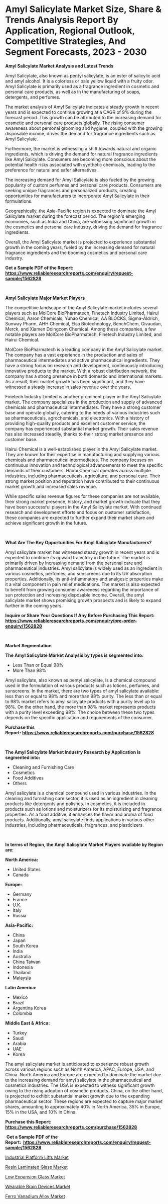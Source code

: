 <p><h1>Amyl Salicylate Market Size, Share & Trends Analysis Report By Application, Regional Outlook, Competitive Strategies, And Segment Forecasts, 2023 - 2030</h1></p><p><strong>Amyl Salicylate Market Analysis and Latest Trends</strong></p>
<p><p>Amyl Salicylate, also known as pentyl salicylate, is an ester of salicylic acid and amyl alcohol. It is a colorless or pale yellow liquid with a fruity odor. Amyl Salicylate is primarily used as a fragrance ingredient in cosmetic and personal care products, as well as in the manufacturing of soaps, detergents, and perfumes.</p><p>The market analysis of Amyl Salicylate indicates a steady growth in recent years and is expected to continue growing at a CAGR of 9% during the forecast period. This growth can be attributed to the increasing demand for cosmetic and personal care products globally. The rising consumer awareness about personal grooming and hygiene, coupled with the growing disposable income, drives the demand for fragrance ingredients such as Amyl Salicylate.</p><p>Furthermore, the market is witnessing a shift towards natural and organic ingredients, which is driving the demand for natural fragrance ingredients like Amyl Salicylate. Consumers are becoming more conscious about the potential health risks associated with synthetic chemicals, leading to the preference for natural and safer alternatives.</p><p>The increasing demand for Amyl Salicylate is also fueled by the growing popularity of custom perfumes and personal care products. Consumers are seeking unique fragrances and personalized products, creating opportunities for manufacturers to incorporate Amyl Salicylate in their formulations.</p><p>Geographically, the Asia-Pacific region is expected to dominate the Amyl Salicylate market during the forecast period. The region's emerging economies, such as India and China, are witnessing significant growth in the cosmetics and personal care industry, driving the demand for fragrance ingredients.</p><p>Overall, the Amyl Salicylate market is projected to experience substantial growth in the coming years, fueled by the increasing demand for natural fragrance ingredients and the booming cosmetics and personal care industry.</p></p>
<p><strong>Get a Sample PDF of the Report:&nbsp; <a href="https://www.reliableresearchreports.com/enquiry/request-sample/1562828">https://www.reliableresearchreports.com/enquiry/request-sample/1562828</a></strong></p>
<p>&nbsp;</p>
<p><strong>Amyl Salicylate Major Market Players</strong></p>
<p><p>The competitive landscape of the Amyl Salicylate market includes several players such as MolCore BioPharmatech, Finetech Industry Limited, Hairui Chemical, Aaron Chemicals, Yuhao Chemical, AA BLOCKS, Sigma-Aldrich, Sunway Pharm, AHH Chemical, Elsa Biotechnology, BenchChem, Givaudan, Merck, and Xiamen Doingcom Chemical. Among these companies, a few notable players are MolCore BioPharmatech, Finetech Industry Limited, and Hairui Chemical.</p><p>MolCore BioPharmatech is a leading company in the Amyl Salicylate market. The company has a vast experience in the production and sales of pharmaceutical intermediates and active pharmaceutical ingredients. They have a strong focus on research and development, continuously introducing innovative products to the market. With a robust distribution network, the company has a strong presence in both domestic and international markets. As a result, their market growth has been significant, and they have witnessed a steady increase in sales revenue over the years.</p><p>Finetech Industry Limited is another prominent player in the Amyl Salicylate market. The company specializes in the production and supply of advanced chemicals and pharmaceutical intermediates. They have a strong customer base and operate globally, catering to the needs of various industries such as pharmaceuticals, agrochemicals, and electronics. With a history of providing high-quality products and excellent customer service, the company has experienced substantial market growth. Their sales revenue has also increased steadily, thanks to their strong market presence and customer base.</p><p>Hairui Chemical is a well-established player in the Amyl Salicylate market. They are known for their expertise in manufacturing and supplying various chemicals and pharmaceutical intermediates. The company focuses on continuous innovation and technological advancements to meet the specific demands of their customers. Hairui Chemical operates across multiple industries, including pharmaceuticals, agriculture, and personal care. Their strong market position and reputation have contributed to their continuous market growth and increased sales revenue.</p><p>While specific sales revenue figures for these companies are not available, their strong market presence, history, and market growth indicate that they have been successful players in the Amyl Salicylate market. With continued research and development efforts and focus on customer satisfaction, these companies are expected to further expand their market share and achieve significant growth in the future.</p></p>
<p>&nbsp;</p>
<p><strong>What Are The Key Opportunities For Amyl Salicylate Manufacturers?</strong></p>
<p><p>Amyl salicylate market has witnessed steady growth in recent years and is expected to continue its upward trajectory in the future. The market is primarily driven by increasing demand from the personal care and pharmaceutical industries. Amyl salicylate is widely used as an ingredient in various cosmetics, perfumes, and sunscreens due to its UV absorption properties. Additionally, its anti-inflammatory and analgesic properties make it a vital component in pain relief medications. The market is also expected to benefit from growing consumer awareness regarding the importance of sun protection and increasing disposable income. Overall, the amyl salicylate market shows promising growth prospects and is likely to expand further in the coming years.</p></p>
<p><strong>Inquire or Share Your Questions If Any Before Purchasing This Report: <a href="https://www.reliableresearchreports.com/enquiry/pre-order-enquiry/1562828">https://www.reliableresearchreports.com/enquiry/pre-order-enquiry/1562828</a></strong></p>
<p>&nbsp;</p>
<p><strong>Market Segmentation</strong></p>
<p><strong>The Amyl Salicylate Market Analysis by types is segmented into:</strong></p>
<p><ul><li>Less Than or Equal 98%</li><li>More Than 98%</li></ul></p>
<p><p>Amyl salicylate, also known as pentyl salicylate, is a chemical compound used in the formulation of various products such as lotions, perfumes, and sunscreens. In the market, there are two types of amyl salicylate available: less than or equal to 98% and more than 98% purity. The less than or equal to 98% market refers to amyl salicylate products with a purity level up to 98%. On the other hand, the more than 98% market represents products with a purity level exceeding 98%. The choice between these two types depends on the specific application and requirements of the consumer.</p></p>
<p><strong>Purchase this Report:&nbsp;<a href="https://www.reliableresearchreports.com/purchase/1562828">https://www.reliableresearchreports.com/purchase/1562828</a></strong></p>
<p>&nbsp;</p>
<p><strong>The Amyl Salicylate Market Industry Research by Application is segmented into:</strong></p>
<p><ul><li>Cleaning and Furnishing Care</li><li>Cosmetics</li><li>Food Additives</li><li>Others</li></ul></p>
<p><p>Amyl salicylate is a chemical compound used in various industries. In the cleaning and furnishing care sector, it is used as an ingredient in cleaning products like detergents and polishes. In cosmetics, it is included in products such as lotions and moisturizers for its moisturizing and fragrance properties. As a food additive, it enhances the flavor and aroma of food products. Additionally, amyl salicylate finds applications in various other industries, including pharmaceuticals, fragrances, and plasticizers.</p></p>
<p>&nbsp;</p>
<p><strong>In terms of Region, the Amyl Salicylate Market Players available by Region are:</strong></p>
<p>
    <p> <strong> North America: </strong>
        <ul>
            <li>United States</li>
            <li>Canada</li>
        </ul>
        </p> 
    <p> <strong> Europe: </strong>
        <ul>
            <li>Germany</li>
            <li>France</li>
            <li>U.K.</li>
            <li>Italy</li>
            <li>Russia</li>
        </ul>
        </p> 
    <p> <strong> Asia-Pacific: </strong>
        <ul>
            <li>China</li>
            <li>Japan</li>
            <li>South Korea</li>
            <li>India</li>
            <li>Australia</li>
            <li>China Taiwan</li>
            <li>Indonesia</li>
            <li>Thailand</li>
            <li>Malaysia</li>
        </ul>
        </p> 
    <p> <strong> Latin America: </strong>
        <ul>
            <li>Mexico</li>
            <li>Brazil</li>
            <li>Argentina Korea</li>
            <li>Colombia</li>
        </ul>
        </p> 
    <p> <strong> Middle East & Africa: </strong>
        <ul>
            <li>Turkey</li>
            <li>Saudi</li>
            <li>Arabia</li>
            <li>UAE</li>
            <li>Korea</li>
        </ul>
    </p>
    </p>
<p><p>The amyl salicylate market is anticipated to experience robust growth across various regions such as North America, APAC, Europe, USA, and China. North America and Europe are expected to dominate the market due to the increasing demand for amyl salicylate in the pharmaceutical and cosmetics industries. The USA is expected to witness significant growth owing to the rising adoption of cosmetic products. China, on the other hand, is projected to exhibit substantial market growth due to the expanding pharmaceutical sector. These regions are expected to capture major market shares, amounting to approximately 40% in North America, 35% in Europe, 15% in the USA, and 10% in China.</p></p>
<p><strong>Purchase this Report: <a href="https://www.reliableresearchreports.com/purchase/1562828">https://www.reliableresearchreports.com/purchase/1562828</a></strong></p>
<p>&nbsp;<strong>Get a Sample PDF of the Report:&nbsp;&nbsp;<a href="https://www.reliableresearchreports.com/enquiry/request-sample/1562828">https://www.reliableresearchreports.com/enquiry/request-sample/1562828</a></strong></p>
<p><strong></strong></p>
<p><p><a href="https://medium.com/@ulicesweber/industrial-platform-lifts-market-analysis-and-sze-forecasted-for-period-from-2023-to-2030-6419f539064f">Industrial Platform Lifts Market</a></p><p><a href="https://github.com/gulaimolin/Market-Research-Report-List-1/blob/main/resin-laminated-glass-market.md">Resin Laminated Glass Market</a></p><p><a href="https://github.com/gdfhhhj/Market-Research-Report-List-1/blob/main/low-expansion-glass-market.md">Low Expansion Glass Market</a></p><p><a href="https://medium.com/@deronwisoky1977/wearable-brain-devices-market-analysis-its-cagr-market-segmentation-and-global-industry-overview-e55081463752">Wearable Brain Devices Market</a></p><p><a href="https://www.linkedin.com/pulse/ferro-vanadium-alloy-market-size-growth-forecast-from-2023-myh1e/">Ferro Vanadium Alloy Market</a></p></p>